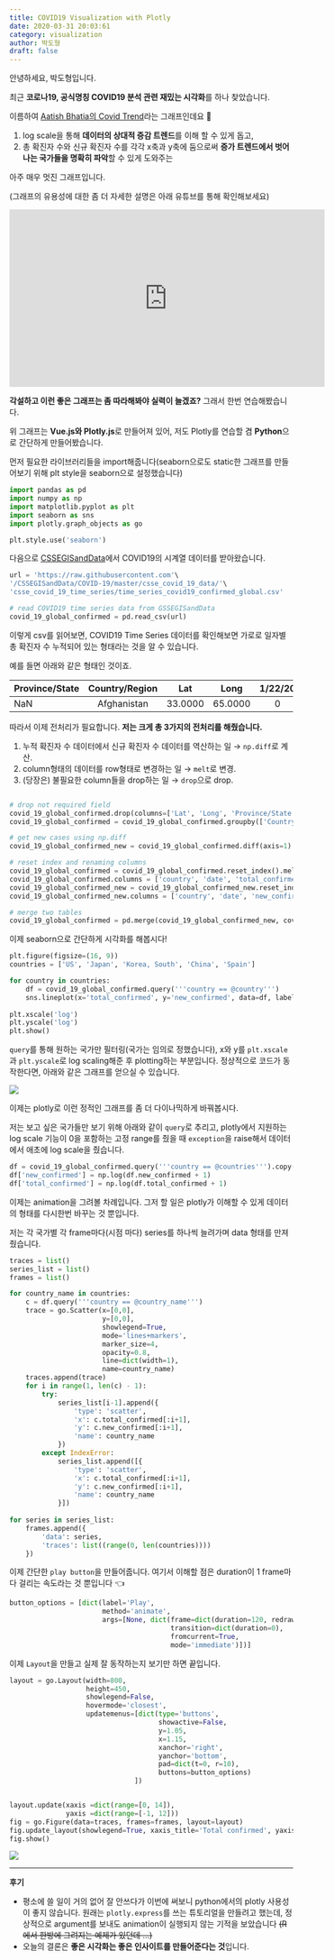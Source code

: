 ```yaml
---
title: COVID19 Visualization with Plotly
date: 2020-03-31 20:03:61
category: visualization
author: 박도형
draft: false
---
```


안녕하세요, 박도형입니다.

최근 **코로나19, 공식명칭 COVID19 분석 관련 재밌는 시각화**를 하나 찾았습니다. 

이름하여 <a href="https://aatishb.com/covidtrends/">Aatish Bhatia의 Covid Trend</a>라는 그래프인데요 🙌

1. log scale을 통해 **데이터의 상대적 증감 트렌드**를 이해 할 수 있게 돕고,
2. 총 확진자 수와 신규 확진자 수를 각각 x축과 y축에 둠으로써 **증가 트렌드에서 벗어나는 국가들을 명확히 파악**할 수 있게 도와주는

아주 매우 멋진 그래프입니다.

(그래프의 유용성에 대한 좀 더 자세한 설명은 아래 유튜브를 통해 확인해보세요)

<iframe width="560" height="315" src="https://www.youtube.com/embed/54XLXg4fYsc" frameborder="0" allow="accelerometer; autoplay; encrypted-media; gyroscope; picture-in-picture" allowfullscreen></iframe>


**각설하고 이런 좋은 그래프는 좀 따라해봐야 실력이 늘겠죠?** 그래서 한번 연습해봤습니다.

위 그래프는 **Vue.js와 Plotly.js**로 만들어져 있어, 저도 Plotly를 연습할 겸 **Python**으로 간단하게 만들어봤습니다.


먼저 필요한 라이브러리들을 import해줍니다(seaborn으로도 static한 그래프를 만들어보기 위해 plt style을 seaborn으로 설정했습니다)
```py
import pandas as pd
import numpy as np
import matplotlib.pyplot as plt
import seaborn as sns
import plotly.graph_objects as go

plt.style.use('seaborn')
```

다음으로 <a href="https://github.com/CSSEGISandData/COVID-19/tree/master/csse_covid_19_data">CSSEGISandData</a>에서 COVID19의 시계열 데이터를 받아왔습니다.

```py
url = 'https://raw.githubusercontent.com'\
'/CSSEGISandData/COVID-19/master/csse_covid_19_data/'\
'csse_covid_19_time_series/time_series_covid19_confirmed_global.csv'

# read COVID19 time series data from GSSEGISandData
covid_19_global_confirmed = pd.read_csv(url)
```

이렇게 csv를 읽어보면, COVID19 Time Series 데이터를 확인해보면 가로로 일자별 총 확진자 수 누적되어 있는 형태라는 것을 알 수 있습니다. 

예를 들면 아래와 같은 형태인 것이죠.

| Province/State | Country/Region |   Lat   |  Long   | 1/22/20 | 1/23/20 | $\cdots$ |
| -------------- | :------------: | :-----: | :-----: | :-----: | :-----: | :------: |
| NaN            |  Afghanistan   | 33.0000 | 65.0000 |    0    |    0    | $\cdots$ |

따라서 이제 전처리가 필요합니다. **저는 크게 총 3가지의 전처리를 해줬습니다.**

1. 누적 확진자 수 데이터에서 신규 확진자 수 데이터를 역산하는 일 $\rightarrow$ `np.diff`로 계산.
2. column형태의 데이터를 row형태로 변경하는 일 $\rightarrow$ `melt`로 변경.
3. (당장은) 불필요한 column들을 drop하는 일 $\rightarrow$ `drop`으로 drop.

```py

# drop not required field
covid_19_global_confirmed.drop(columns=['Lat', 'Long', 'Province/State'], inplace=True)
covid_19_global_confirmed = covid_19_global_confirmed.groupby(['Country/Region']).sum()

# get new cases using np.diff
covid_19_global_confirmed_new = covid_19_global_confirmed.diff(axis=1).fillna(0)

# reset index and renaming columns
covid_19_global_confirmed = covid_19_global_confirmed.reset_index().melt('Country/Region')
covid_19_global_confirmed.columns = ['country', 'date', 'total_confirmed']
covid_19_global_confirmed_new = covid_19_global_confirmed_new.reset_index().melt('Country/Region')
covid_19_global_confirmed_new.columns = ['country', 'date', 'new_confirmed']

# merge two tables
covid_19_global_confirmed = pd.merge(covid_19_global_confirmed_new, covid_19_global_confirmed)
```

이제 seaborn으로 간단하게 시각화를 해봅시다!

```py
plt.figure(figsize=(16, 9))
countries = ['US', 'Japan', 'Korea, South', 'China', 'Spain']

for country in countries:
    df = covid_19_global_confirmed.query('''country == @country''')
    sns.lineplot(x='total_confirmed', y='new_confirmed', data=df, label=country,  estimator=None)
    
plt.xscale('log')
plt.yscale('log')
plt.show()
```

`query`를 통해 원하는 국가만 필터링(국가는 임의로 정했습니다), x와 y를 `plt.xscale`과 `plt.yscale`로 log scaling해준 후 plotting하는 부분입니다. 정상적으로 코드가 동작한다면, 아래와 같은 그래프를 얻으실 수 있습니다.

<img src="./covid19-visualization-with-ploly-01.png">

이제는 plotly로 이런 정적인 그래프를 좀 더 다이나믹하게 바꿔봅시다.

저는 보고 싶은 국가들만 보기 위해 아래와 같이 `query`로 추리고, plotly에서 지원하는 log scale 기능이 0을 포함하는 고정 range를 줬을 때 `exception`을 raise해서 데이터에서 애초에 log scale을 줬습니다.
```py
df = covid_19_global_confirmed.query('''country == @countries''').copy()
df['new_confirmed'] = np.log(df.new_confirmed + 1)
df['total_confirmed'] = np.log(df.total_confirmed + 1)
```

이제는 animation을 그려볼 차례입니다. 그저 할 일은 plotly가 이해할 수 있게 데이터의 형태를 다시한번 바꾸는 것 뿐입니다.

저는 각 국가별 각 frame마다(시점 마다) series를 하나씩 늘려가며 data 형태를 만져줬습니다.

```py
traces = list()
series_list = list()
frames = list()

for country_name in countries:
    c = df.query('''country == @country_name''')
    trace = go.Scatter(x=[0,0], 
                       y=[0,0],
                       showlegend=True,
                       mode='lines+markers', 
                       marker_size=4,
                       opacity=0.8,
                       line=dict(width=1),
                       name=country_name)
    traces.append(trace)
    for i in range(1, len(c) - 1):
        try:
            series_list[i-1].append({
                'type': 'scatter',
                'x': c.total_confirmed[:i+1],
                'y': c.new_confirmed[:i+1],
                'name': country_name
            })
        except IndexError:
            series_list.append([{
                'type': 'scatter',
                'x': c.total_confirmed[:i+1],
                'y': c.new_confirmed[:i+1],
                'name': country_name
            }])
            
for series in series_list:
    frames.append({
        'data': series,
        'traces': list((range(0, len(countries))))
    })
```

이제 간단한 `play button`을 만들어줍니다. 여기서 이해할 점은 duration이 1 frame마다 걸리는 속도라는 것 뿐입니다 👈

```py
button_options = [dict(label='Play', 
                       method='animate', 
                       args=[None, dict(frame=dict(duration=120, redraw=False), 
                                        transition=dict(duration=0),
                                        fromcurrent=True,
                                        mode='immediate')])]
```

이제 `Layout`을 만들고 실제 잘 동작하는지 보기만 하면 끝입니다.

```py
layout = go.Layout(width=800,
                   height=450,
                   showlegend=False,
                   hovermode='closest',
                   updatemenus=[dict(type='buttons', 
                                     showactive=False,
                                     y=1.05,
                                     x=1.15,
                                     xanchor='right',
                                     yanchor='bottom',
                                     pad=dict(t=0, r=10),
                                     buttons=button_options)
                               ])


layout.update(xaxis =dict(range=[0, 14]),
              yaxis =dict(range=[-1, 12]))
fig = go.Figure(data=traces, frames=frames, layout=layout)
fig.update_layout(showlegend=True, xaxis_title='Total confirmed', yaxis_title='New confirmed', title='COVID19 Trend')
fig.show()
```

<img src="./covid19-visualization-with-plotly02.gif">

---

**후기**

* 평소에 쓸 일이 거의 없어 잘 안쓰다가 이번에 써보니 python에서의 plotly 사용성이 좋지 않습니다. 원래는 `plotly.express`를 쓰는 튜토리얼을 만들려고 했는데, 정상적으로 argument를 보내도 animation이 실행되지 않는 기적을 보았습니다 ~~(R에서 한방에 그려지는 예제가 있던데 ...)~~
* 오늘의 결론은 **좋은 시각화는 좋은 인사이트를 만들어준다는 것**입니다.